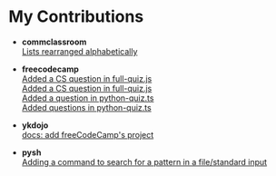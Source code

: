 # My Contributions

- <strong>commclassroom</strong>  
[Lists rearranged alphabetically](https://github.com/commclassroom/roadmaps/pull/37)

- <strong>freecodecamp</strong>  
[Added a CS question in full-quiz.js](https://github.com/freeCodeCamp/Developer_Quiz_Site/pull/37)  
[Added a CS question in full-quiz.js](https://github.com/freeCodeCamp/Developer_Quiz_Site/pull/99)  
[Added a question in python-quiz.ts](https://github.com/freeCodeCamp/Developer_Quiz_Site/pull/125)  
[Added questions in python-quiz.ts](https://github.com/freeCodeCamp/Developer_Quiz_Site/pull/230)

- <strong>ykdojo</strong>  
[docs: add freeCodeCamp's project](https://github.com/ykdojo/active-repos-for-contributing/pull/20)

- <strong>pysh</strong>  
[Adding a command to search for a pattern in a file/standard input](https://github.com/smv1999/pysh/pull/5)
